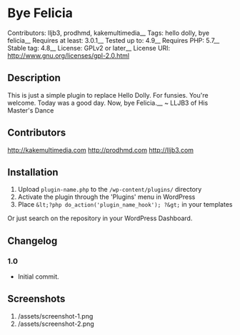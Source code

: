 # Bye Felicia
Contributors: lljb3, prodhmd, kakemultimedia__
Tags: hello dolly, bye felicia__
Requires at least: 3.0.1__
Tested up to: 4.9__
Requires PHP: 5.7__
Stable tag: 4.8__
License: GPLv2 or later__
License URI: http://www.gnu.org/licenses/gpl-2.0.html
 
## Description

This is just a simple plugin to replace Hello Dolly. For funsies. You're welcome. Today was a good day. Now, bye Felicia.__
~ LLJB3 of His Master's Dance

## Contributors

http://kakemultimedia.com
http://prodhmd.com
http://lljb3.com
 
## Installation
 
1. Upload `plugin-name.php` to the `/wp-content/plugins/` directory
2. Activate the plugin through the 'Plugins' menu in WordPress
3. Place `&lt;?php do_action('plugin_name_hook'); ?&gt;` in your templates

Or just search on the repository in your WordPress Dashboard.
 
## Changelog
 
### 1.0
* Initial commit.

## Screenshots

1. /assets/screenshot-1.png
2. /assets/screenshot-2.png